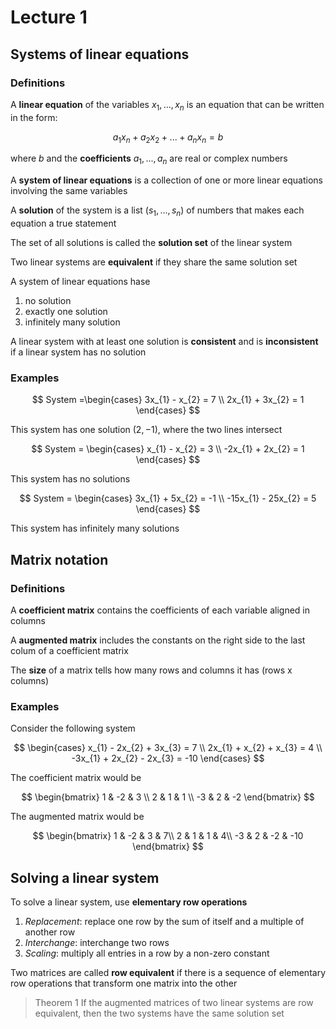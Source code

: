 # Lecture 1

## Systems of linear equations

### Definitions

A **linear equation** of the variables $x_{1}, ..., x_{n}$ is an equation that can be written in the form: 

$$
a_{1}x_{n} + a_{2}x_{2} + ... + a_{n}x_{n} = b
$$

where $b$ and the **coefficients** $a_{1}, ..., a_{n}$ are real or complex numbers

A **system of linear equations** is a collection of one or more linear equations involving the same variables

A **solution** of the system is a list $(s_{1}, ..., s_{n})$ of numbers that makes each equation a true statement

The set of all solutions is called the **solution set** of the linear system

Two linear systems are **equivalent** if they share the same solution set

A system of linear equations hase 

1) no solution
2) exactly one solution
3) infinitely many solution

A linear system with at least one solution is **consistent** and is **inconsistent** if a linear system has no solution

### Examples

$$
System =\begin{cases}
3x_{1} - x_{2} = 7 \\
2x_{1} + 3x_{2} = 1
\end{cases}
$$

This system has one solution $(2, -1)$, where the two lines intersect

$$
System = \begin{cases}
x_{1} - x_{2} = 3 \\
-2x_{1} + 2x_{2} = 1
\end{cases}
$$

This system has no solutions

$$
System = \begin{cases}
3x_{1} + 5x_{2} = -1 \\
-15x_{1} - 25x_{2} = 5
\end{cases}
$$

This system has infinitely many solutions

## Matrix notation

### Definitions

A **coefficient matrix** contains the coefficients of each variable aligned in columns

A **augmented matrix** includes the constants on the right side to the last colum of a coefficient matrix

The **size** of a matrix tells how many rows and columns it has (rows x columns)

### Examples

Consider the following system

$$
\begin{cases}
x_{1} - 2x_{2} + 3x_{3} = 7 \\
2x_{1} + x_{2} + x_{3} = 4 \\
-3x_{1} + 2x_{2} - 2x_{3} = -10
\end{cases}
$$

The coefficient matrix would be

$$
\begin{bmatrix}
1 & -2 & 3 \\
2 & 1 & 1 \\
-3 & 2 & -2
\end{bmatrix}
$$

The augmented matrix would be

$$
\begin{bmatrix}
1 & -2 & 3 & 7\\
2 & 1 & 1 & 4\\
-3 & 2 & -2 & -10
\end{bmatrix}
$$

## Solving a linear system

To solve a linear system, use **elementary row operations**

1) *Replacement*: replace one row by the sum of itself and a multiple of another row
2) *Interchange*: interchange two rows
3) *Scaling*: multiply all entries in a row by a non-zero constant

Two matrices are called **row equivalent** if there is a sequence of elementary row operations that transform one matrix into the other

>Theorem 1
>If the augmented matrices of two linear systems are row equivalent, then the two systems have the same solution set
